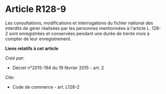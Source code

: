 # Article R128-9

Les consultations, modifications et interrogations du fichier national des interdits de gérer réalisées par les personnes
mentionnées à l'article L. 128-2 sont enregistrées et conservées pendant une durée de trente mois à compter de leur
enregistrement.

**Liens relatifs à cet article**

_Créé par_:

  - Décret n°2015-194 du 19 février 2015 - art. 2

_Cite_:

  - Code de commerce - art. L128-2
